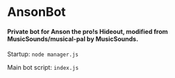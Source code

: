 # AnsonBot

#### Private bot for Anson the pro!s Hideout, modified from MusicSounds/musical-pal by MusicSounds.

Startup: `node manager.js`

Main bot script: `index.js`
